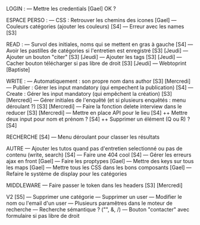 LOGIN :
— Mettre les credentials [Gael] OK ?

ESPACE PERSO :
— CSS : Retrouver les chemins des icones [Gael]
— Couleurs catégories (ajouter les couleurs) [S4]
— Erreur avec les names [S3]

READ :
— Survol des initiales, noms qui se mettent en gras à gauche [S4]
— Avoir les pastilles de catégories si l'entretien est enregistré [S3] [Jeudi]
— Ajouter un bouton "citer" [S3] [Jeudi]
— Ajouter les tags [S3] [Jeudi]
— Cacher bouton télécharger si pas libre de droit [S3] [Jeudi]
— Webtoprint [Baptiste]

WRITE :
— Automatiquement : son propre nom dans author [S3] [Mercredi]
— Publier : Gérer les input mandatory (qui empechent la publication) [S4]
— Create : Gérer les input mandatory (qui empêchent la création) [S3] [Mercredi]
— Gérer initiales de l'enquêté (et si plusieurs enquêtés : menu déroulant ?) [S3] [Mercredi]
— Faire la fonction delete interview dans le reducer [S3] [Mercredi]
— Mettre en place API pour le lieu [S4]
++ Mettre deux input pour nom et prénom ? [S4]
++ Supprimer un élément (Q ou R) ? [S4]

RECHERCHE [S4]
— Menu déroulant pour classer les résultats

AUTRE
— Ajouter les tutos quand pas d'entretien selectionné ou pas de contenu (write, search) [S4]
— Faire une 404 cool [S4]
— Gérer les erreurs ajax en front [Gael]
— Faire les proptypes [Gael]
— Mettre des keys sur tous les maps [Gael]
— Mettre tous les CSS dans les bons composants [Gael]
— Refaire le système de display pour les catégories

MIDDLEWARE
— Faire passer le token dans les headers [S3] [Mercredi]

V2 [S5]
— Supprimer une catégorie
— Supprimer un user 
— Modifier le nom ou l'email d'un user
— Plusieurs paramêtres dans le moteur de recherche
— Recherche sémantique ? ("", &, /)
— Bouton "contacter" avec formulaire si pas libre de droit
